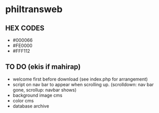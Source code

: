 # philtransweb

## HEX CODES
- #000066
- #FE0000
- #FFF112
## TO DO (ekis if mahirap)
- welcome first before download (see index.php for arrangement)
- script on nav bar to appear when scrolling up. (scrolldown: nav bar gone, scrollup: navbar shows)
- background image cms
- color cms
- database archive
